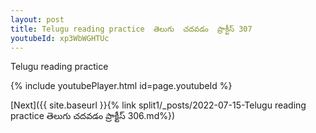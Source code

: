 ```yaml
---
layout: post
title: Telugu reading practice  తెలుగు  చదవడం  ప్రాక్టీస్ 307
youtubeId: xp3WbWGHTUc
---
```

 
 
Telugu reading practice
 
 
 
 
 


{% include youtubePlayer.html id=page.youtubeId %}
 
[Next]({{ site.baseurl }}{% link  split1/_posts/2022-07-15-Telugu reading practice  తెలుగు  చదవడం  ప్రాక్టీస్ 306.md%})
 
